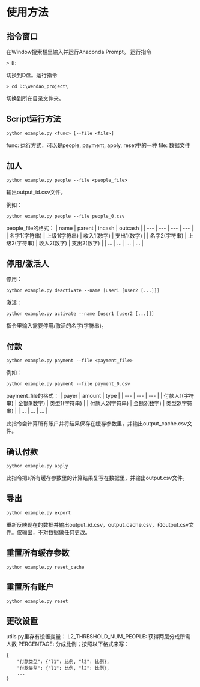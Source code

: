 # 使用方法

## 指令窗口
在Window搜索栏里输入并运行Anaconda Prompt。
运行指令
```
> D:
```
切换到D盘。运行指令
```
> cd D:\wendao_project\
```
切换到所在目录文件夹。

## Script运行方法
```
python example.py <func> [--file <file>]
```
func: 运行方式，可以是people, payment, apply, reset中的一种
file: 数据文件

## 加人
```
python example.py people --file <people_file>
```

输出output_id.csv文件。

例如：
```
python example.py people --file people_0.csv
```

people_file的格式：
| name | parent | incash | outcash |
| --- | --- | --- | --- |
| 名字1(字符串) | 上级1(字符串) | 收入1(数字) | 支出1(数字) |
| 名字2(字符串) | 上级2(字符串) | 收入2(数字) | 支出2(数字) |
| ... | ... | ... | ... |

## 停用/激活人

停用：
```
python example.py deactivate --name [user1 [user2 [...]]]
```

激活：
```
python example.py activate --name [user1 [user2 [...]]]
```

指令里输入需要停用/激活的名字(字符串)。

## 付款
```
python example.py payment --file <payment_file>
```

例如：
```
python example.py payment --file payment_0.csv
```

payment_file的格式：
| payer | amount | type |
| --- | --- | --- |
| 付款人1(字符串) | 金额1(数字) | 类型1(字符串) |
| 付款人2(字符串) | 金额2(数字) | 类型2(字符串) |
| ... | ... | ... |

此指令会计算所有账户并将结果保存在缓存参数里，并输出output_cache.csv文件。

## 确认付款
```
python example.py apply
```

此指令把s所有缓存参数里的计算结果复写在数据里，并输出output.csv文件。

## 导出
```
python example.py export
```

重新反映现在的数据并输出output_id.csv，output_cache.csv，和output.csv文件。仅输出，不对数据做任何更改。

## 重置所有缓存参数
```
python example.py reset_cache
```


## 重置所有账户
```
python example.py reset
```

## 更改设置
utils.py里存有设置变量：
L2_THRESHOLD_NUM_PEOPLE: 获得两层分成所需人数
PERCENTAGE: 分成比例；按照以下格式来写：
```
{
	"付款类型": {"l1": 比例, "l2": 比例}, 
	"付款类型": {"l1": 比例, "l2": 比例}, 
	...
}
```
